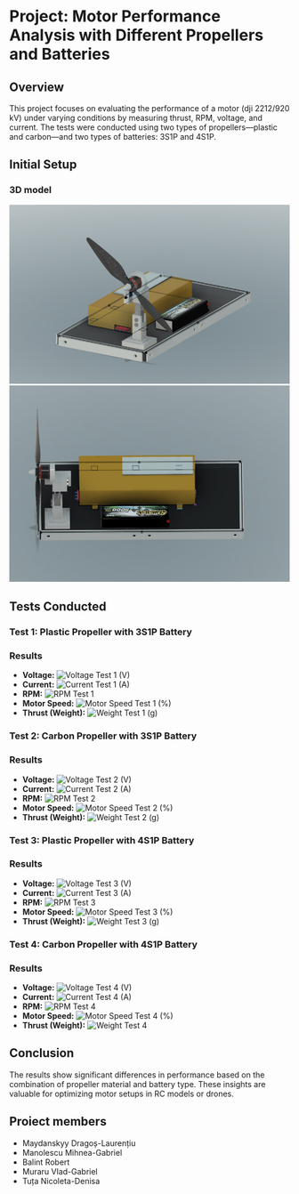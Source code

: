 # Project: Motor Performance Analysis with Different Propellers and Batteries

## Overview

This project focuses on evaluating the performance of a motor (dji 2212/920 kV) under varying conditions by measuring thrust, RPM, voltage, and current. The tests were conducted using two types of propellers—plastic and carbon—and two types of batteries: 3S1P and 4S1P.

## Initial Setup

### 3D model
![Front](3d_model/1.png)
![Vertical](3d_model/2.png)

## Tests Conducted

### Test 1: Plastic Propeller with 3S1P Battery

### Results
- **Voltage:**
  ![Voltage Test 1 (V)](3s_1p_plastic/Voltage.png)
- **Current:**
  ![Current Test 1 (A)](3s_1p_plastic/Current.png)
- **RPM:**
  ![RPM Test 1](3s_1p_plastic/Speed.png)
- **Motor Speed:**
  ![Motor Speed Test 1 (%)](3s_1p_plastic/MotorPWM.png)
- **Thrust (Weight):**
  ![Weight Test 1 (g)](3s_1p_plastic/Weight.png)

### Test 2: Carbon Propeller with 3S1P Battery

### Results
- **Voltage:**
  ![Voltage Test 2 (V)](3s_1p_carbon/Voltage.png)
- **Current:**
  ![Current Test 2 (A)](3s_1p_carbon/Current.png)
- **RPM:**
  ![RPM Test 2](3s_1p_carbon/Speed.png)
- **Motor Speed:**
  ![Motor Speed Test 2 (%)](3s_1p_carbon/MotorPWM.png)
- **Thrust (Weight):**
  ![Weight Test 2 (g)](3s_1p_carbon/Weight.png)

### Test 3: Plastic Propeller with 4S1P Battery

### Results
- **Voltage:**
  ![Voltage Test 3 (V)](4s_1p_plastic/Voltage.png)
- **Current:**
  ![Current Test 3 (A)](4s_1p_plastic/Current.png)
- **RPM:**
  ![RPM Test 3](4s_1p_plastic/Speed.png)
- **Motor Speed:**
  ![Motor Speed Test 3 (%)](4s_1p_plastic/MotorPWM.png)
- **Thrust (Weight):**
  ![Weight Test 3 (g)](4s_1p_plastic/Weight.png)

### Test 4: Carbon Propeller with 4S1P Battery

### Results
- **Voltage:**
  ![Voltage Test 4 (V)](4s_1p_carbon/Voltage.png)
- **Current:**
  ![Current Test 4 (A)](4s_1p_carbon/Current.png)
- **RPM:**
  ![RPM Test 4](4s_1p_carbon/Speed.png)
- **Motor Speed:**
  ![Motor Speed Test 4 (%)](4s_1p_carbon/MotorPWM.png)
- **Thrust (Weight):**
  ![Weight Test 4](4s_1p_carbon/Weight.png)

## Conclusion

The results show significant differences in performance based on the combination of propeller material and battery type. These insights are valuable for optimizing motor setups in RC models or drones.

## Proiect members
- Maydanskyy Dragoș-Laurențiu
- Manolescu Mihnea-Gabriel
- Balint Robert
- Muraru Vlad-Gabriel
- Tuța Nicoleta-Denisa

